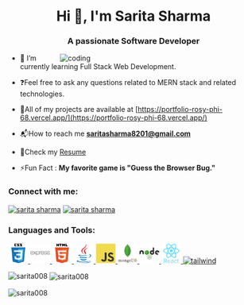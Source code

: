 
<h1 align="center">Hi 👋, I'm Sarita Sharma</h1>
<h3 align="center">A passionate Software Developer</h3>
<img align ="right" alt ="coding" width="400px" src = "https://mir-s3-cdn-cf.behance.net/project_modules/disp/601014116770475.6068beff4640a.gif" />


- 📖 I’m currently learning Full Stack Web Development.

- ❓Feel free to ask any questions related to MERN stack and related technologies.
 
- 🔗All of my projects are available at [https://portfolio-rosy-phi-68.vercel.app/](https://portfolio-rosy-phi-68.vercel.app/)

- 📬How to reach me **saritasharma8201@gmail.com**

- 📙Check my <a href= "https://drive.google.com/file/d/1anNxIVBP3qytsCoGicZ5fh9tdytgpuVf/view" > Resume </a>
 
- ⚡Fun Fact : **My favorite game is "Guess the Browser Bug."**

<h3 align="left">Connect with me:</h3>
<p align="left">
<a href="https://linkedin.com/in/sarita sharma" target="blank"><img align="center" src="https://raw.githubusercontent.com/rahuldkjain/github-profile-readme-generator/master/src/images/icons/Social/linked-in-alt.svg" alt="sarita sharma" height="30" width="40" /></a>
<a href=" mailto: saritasharma8201@gmail.com" target="blank"><img align="center" src="https://static.vecteezy.com/system/resources/thumbnails/010/153/613/small/email-and-mail-icon-sign-symbol-design-free-png.png" alt="sarita sharma" height="30" width="40" /></a>
</p>

<h3 align="left">Languages and Tools:</h3>
<p align="left"> <a href="https://www.w3schools.com/css/" target="_blank" rel="noreferrer"> <img src="https://raw.githubusercontent.com/devicons/devicon/master/icons/css3/css3-original-wordmark.svg" alt="css3" width="40" height="40"/> </a> <a href="https://expressjs.com" target="_blank" rel="noreferrer"> <img src="https://raw.githubusercontent.com/devicons/devicon/master/icons/express/express-original-wordmark.svg" alt="express" width="40" height="40"/> </a> <a href="https://www.w3.org/html/" target="_blank" rel="noreferrer"> <img src="https://raw.githubusercontent.com/devicons/devicon/master/icons/html5/html5-original-wordmark.svg" alt="html5" width="40" height="40"/> </a> <a href="https://www.java.com" target="_blank" rel="noreferrer"> <img src="https://raw.githubusercontent.com/devicons/devicon/master/icons/java/java-original.svg" alt="java" width="40" height="40"/> </a> <a href="https://developer.mozilla.org/en-US/docs/Web/JavaScript" target="_blank" rel="noreferrer"> <img src="https://raw.githubusercontent.com/devicons/devicon/master/icons/javascript/javascript-original.svg" alt="javascript" width="40" height="40"/> </a> <a href="https://www.mongodb.com/" target="_blank" rel="noreferrer"> <img src="https://raw.githubusercontent.com/devicons/devicon/master/icons/mongodb/mongodb-original-wordmark.svg" alt="mongodb" width="40" height="40"/> </a> <a href="https://nodejs.org" target="_blank" rel="noreferrer"> <img src="https://raw.githubusercontent.com/devicons/devicon/master/icons/nodejs/nodejs-original-wordmark.svg" alt="nodejs" width="40" height="40"/> </a> <a href="https://reactjs.org/" target="_blank" rel="noreferrer"> <img src="https://raw.githubusercontent.com/devicons/devicon/master/icons/react/react-original-wordmark.svg" alt="react" width="40" height="40"/> </a> <a href="https://tailwindcss.com/" target="_blank" rel="noreferrer"> <img src="https://www.vectorlogo.zone/logos/tailwindcss/tailwindcss-icon.svg" alt="tailwind" width="40" height="40"/> </a> </p>

<p><img align="left" src="https://github-readme-stats.vercel.app/api/top-langs?username=sarita008&show_icons=true&locale=en&layout=compact" alt="sarita008" /></p>

<p>&nbsp;<img align="center" src="https://github-readme-stats.vercel.app/api?username=sarita008&show_icons=true&locale=en" alt="sarita008" /></p>

<p><img align="center" src="https://github-readme-streak-stats.herokuapp.com/?user=sarita008&" alt="sarita008" /></p>
